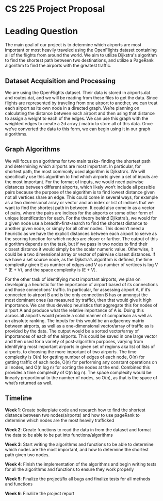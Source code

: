 ﻿# CS 225 Project Proposal



#    Leading Question

The main goal of our project is to determine which airports are most important or most heavily traveled using the OpenFlights dataset containing all of the flights from around the world.  We aim to utilize Dijkstra's algorithm to find the shortest path between two destinations, and utilize a PageRank algorithm to find the airports with the greatest traffic. 

## Dataset Acquisition and Processing

We are using the OpenFlights dataset. Their data is stored in airports.dat and routes.dat, and we will be reading from these files to get the data. Since flights are represented by traveling from one airport to another, we can treat each airport as its own node in a directed graph. We’re planning on calculating the distance between each airport and then using that distance to assign a weight to each of the edges. We can use this graph with the weighted edges to create a 2d array / matrix to store all of this data. Once we’ve converted the data to this form, we can begin using it in our graph algorithms. 

## Graph Algorithms

We will focus on algorithms for two main tasks- finding the shortest path and determining which airports are most important. In particular, for shortest path, the most commonly used algorithm is Djikstra’s. We will specifically use this algorithm to find which airports given a set of inputs are the most important. For the format of inputs, we would need pairwise distances between different airports, which likely won’t include all possible pairs because the purpose of the algorithm is to find lowest distance given not all vertices share an edge. This could come in several ways, for example as a two dimensional array or vector and an index or list of indices that we want to find the shortest path in between. It could also come in as a vector of pairs, where the pairs are indices for the airports or some other form of unique identification for each. For the theory behind Djikstra’s, we would for a given node use a breadth-first-search to find the shortest distance to another given node, or simply for all other nodes. This doesn’t need a heuristic as we have the explicit distances between each airport to serve as the scoring function for which nodes are closer or farther. The output of this algorithm depends on the task, but if we pass in two nodes to find their closest distance it would simply be the scalar numeric value. Otherwise, it could be a two dimensional array or vector of pairwise closest distances. If we have a set source node, as the Djikstra’s algorithm is defined, the time complexity given E as number of edges and V as number of vertices is log V * (E + V), and the space complexity is (E + V).

For the other task of identifying most important airports, we plan on developing a heuristic for the importance of airport based of its connections and those connections’ traffic. In particular, for assessing airport A, if it’s connected to airport B and is the only connection B has or amongst the most dominant ones (as measured by traffic), then that would give it high importance. We can thus develop heuristics that aggregate this for nodes of airport A and produce what the relative importance of A is. Doing this across all airports would provide a solid manner of comparison as well as an absolute ranking. The inputs for this would be an adjacency matrix between airports, as well as a one-dimensional vector/array of traffic as is provided by the data. The output would be a sorted vector/array of importances of each of the airports. This could be saved in one large vector and then used for a variety of post-algorithm purposes, varying from identifying most important airports in given set of regions aka list of lists of airports, to choosing the more important of two airports. The time complexity is O(n) for getting number of edges of each node, O(n) for getting traffic of each node, O(n) for performing any constant operations on all nodes, and O(n log n) for sorting the nodes at the end. Combined this provides a time complexity of O(n log n). The space complexity would be linearly proportional to the number of nodes, so O(n), as that is the space of what’s returned as well. 

## Timeline

**Week 1**: Create boilerplate code and research how to find the shortest distance between two nodes(airports) and how to use pageRank to determine which nodes are the most heavily trafficked

**Week 2**: Create functions to read the data in from the dataset and format the data to be able to be put into functions/algorithms

**Week 3**: Start writing the algorithms and functions to be able to determine which nodes are the most important, and how to determine the shortest path given two nodes.

**Week 4**: Finish the implementation of the algorithms and begin writing tests for all the algorithms and functions to ensure they work properly

**Week 5**: Finalize the project/fix all bugs and finalize tests for all methods and functions

**Week 6**: Finalize the project report 

